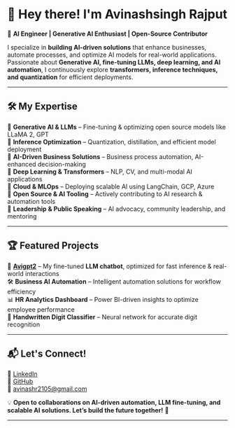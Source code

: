 # 👋 Hey there! I'm Avinashsingh Rajput  

🚀 **AI Engineer | Generative AI Enthusiast | Open-Source Contributor**  

I specialize in **building AI-driven solutions** that enhance businesses, automate processes, and optimize AI models for real-world applications. Passionate about **Generative AI, fine-tuning LLMs, deep learning, and AI automation**, I continuously explore **transformers, inference techniques, and quantization** for efficient deployments.

---

## 🛠️ My Expertise  
🔹 **Generative AI & LLMs** – Fine-tuning & optimizing open source models like LLaMA 2, GPT  
🔹 **Inference Optimization** – Quantization, distillation, and efficient model deployment  
🔹 **AI-Driven Business Solutions** – Business process automation, AI-enhanced decision-making  
🔹 **Deep Learning & Transformers** – NLP, CV, and multi-modal AI applications  
🔹 **Cloud & MLOps** – Deploying scalable AI using LangChain, GCP, Azure  
🔹 **Open Source & AI Tooling** – Actively contributing to AI research & automation tools  
🔹 **Leadership & Public Speaking** – AI advocacy, community leadership, and mentoring  

---

## 🏆 Featured Projects  
🚀 **[Avigpt2](https://huggingface.co/avi2135/avigpt2)** – My fine-tuned **LLM chatbot**, optimized for fast inference & real-world interactions  
🛠️ **Business AI Automation** – Intelligent automation solutions for workflow efficiency  
📊 **HR Analytics Dashboard** – Power BI-driven insights to optimize employee performance  
🤖 **Handwritten Digit Classifier** – Neural network for accurate digit recognition  

---

## 📬 Let's Connect!  
💼 [LinkedIn](https://www.linkedin.com/in/avinashsinghrajput21052003/)  
📂 [GitHub](https://github.com/avir2105)  
📧 avinashr2105@gmail.com  

💡 **Open to collaborations on AI-driven automation, LLM fine-tuning, and scalable AI solutions. Let’s build the future together!** 🚀  

---

